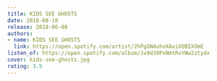 ```yaml
---
title: KIDS SEE GHOSTS
date: 2018-08-10
release: 2018-06-08
authors:
- name: KIDS SEE GHOSTS
  link: https://open.spotify.com/artist/2hPgGN4uhvXAxiXQBIXOmE
listen_of: https://open.spotify.com/album/1v9d39PxNmtRvYWw2ztydx
cover: kids-see-ghosts.jpg
rating: 3.5
---
```

